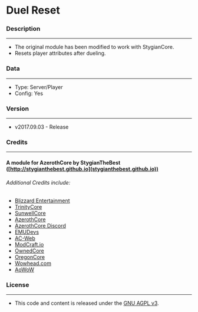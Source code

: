 # Duel Reset #

### Description ###
------------------------------------------------------------------------------------------------------------------
- The original module has been modified to work with StygianCore.
- Resets player attributes after dueling.

### Data ###
------------------------------------------------------------------------------------------------------------------
- Type: Server/Player
- Config: Yes

### Version ###
------------------------------------------------------------------------------------------------------------------
- v2017.09.03 - Release


### Credits ###
------------------------------------------------------------------------------------------------------------------
#### A module for AzerothCore by StygianTheBest ([http://stygianthebest.github.io](stygianthebest.github.io)) ####

###### Additional Credits include:
- [Blizzard Entertainment](http://blizzard.com)
- [TrinityCore](https://github.com/TrinityCore/TrinityCore/blob/3.3.5/THANKS)
- [SunwellCore](http://www.azerothcore.org/pages/sunwell.pl/)
- [AzerothCore](https://github.com/AzerothCore/azerothcore-wotlk/graphs/contributors)
- [AzerothCore Discord](https://discord.gg/gkt4y2x)
- [EMUDevs](https://youtube.com/user/EmuDevs)
- [AC-Web](http://ac-web.org/)
- [ModCraft.io](http://modcraft.io/)
- [OwnedCore](http://ownedcore.com/)
- [OregonCore](https://wiki.oregon-core.net/)
- [Wowhead.com](http://wowhead.com)
- [AoWoW](https://wotlk.evowow.com/)


### License ###
------------------------------------------------------------------------------------------------------------------
- This code and content is released under the [GNU AGPL v3](https://github.com/azerothcore/azerothcore-wotlk/blob/master/LICENSE-AGPL3).